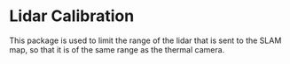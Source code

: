 # Lidar Calibration

This package is used to limit the range of the lidar that is sent to the SLAM map, so that it is of the same range as the thermal camera. 